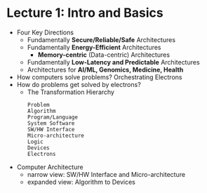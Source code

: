 # Lecture 1: Intro and Basics
- Four Key Directions
    - Fundamentally **Secure/Reliable/Safe** Architectures
    - Fundamentally **Energy-Efficient** Architectures
        - **Memory-centric** (Data-centric) Architectures
    - Fundamentally **Low-Latency and Predictable** Architectures
    - Architectures for **AI/ML, Genomics, Medicine, Health**
- How computers solve problems? Orchestrating Electrons
- How do problems get solved by electrons?
    - The Transformation Hierarchy
        ```
        Problem
        Algorithm
        Program/Language
        System Software
        SW/HW Interface
        Micro-architecture
        Logic
        Devices
        Electrons
        ```
- Computer Architecture
    - narrow view: SW/HW Interface and Micro-architecture
    - expanded view: Algorithm to Devices

